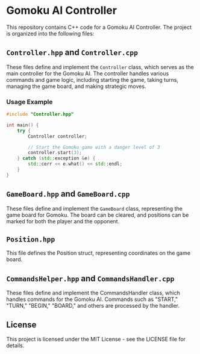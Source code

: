 # Gomoku AI Controller

This repository contains C++ code for a Gomoku AI Controller. The project is organized into the following files:

## `Controller.hpp` and `Controller.cpp`

These files define and implement the `Controller` class, which serves as the main controller for the Gomoku AI. The controller handles various commands and game logic, including starting the game, taking turns, managing the game board, and making strategic moves.

### Usage Example

```cpp
#include "Controller.hpp"

int main() {
    try {
        Controller controller;

        // Start the Gomoku game with a danger level of 3
        controller.start(3);
    } catch (std::exception &e) {
        std::cerr << e.what() << std::endl;
    }
}
```

## `GameBoard.hpp` and `GameBoard.cpp`

These files define and implement the `GameBoard` class, representing the game board for Gomoku. The board can be cleared, and positions can be marked for both the player and the opponent.

## `Position.hpp`

This file defines the Position struct, representing coordinates on the game board.

## `CommandsHelper.hpp` and `CommandsHandler.cpp`

These files define and implement the CommandsHandler class, which handles commands for the Gomoku AI. Commands such as "START," "TURN," "BEGIN," "BOARD," and others are processed by the handler.

## License

This project is licensed under the MIT License - see the LICENSE file for details.
